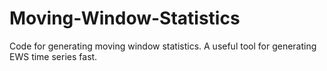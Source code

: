 # Moving-Window-Statistics
Code for generating moving window statistics. A useful tool for generating EWS time series fast.
